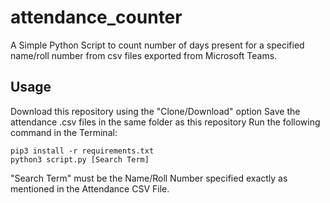 # attendance_counter

A Simple Python Script to count number of days present for a specified name/roll number from csv files exported from Microsoft Teams.

## Usage

Download this repository using the "Clone/Download" option
Save the attendance .csv files in the same folder as this repository
Run the following command in the Terminal:

```
pip3 install -r requirements.txt
python3 script.py [Search Term]
```

"Search Term" must be the Name/Roll Number specified exactly as mentioned in the Attendance CSV File.

